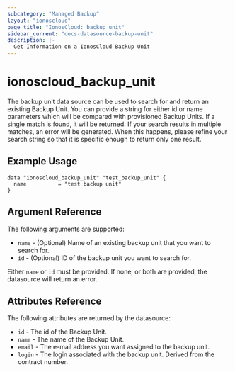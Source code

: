 ```yaml
---
subcategory: "Managed Backup"
layout: "ionoscloud"
page_title: "IonosCloud: backup_unit"
sidebar_current: "docs-datasource-backup-unit"
description: |-
  Get Information on a IonosCloud Backup Unit
---
```


# ionoscloud\_backup_unit

The backup unit data source can be used to search for and return an existing Backup Unit. You can provide a string for either id or name parameters which will be compared with provisioned Backup Units. If a single match is found, it will be returned. If your search results in multiple matches, an error will be generated. When this happens, please refine your search string so that it is specific enough to return only one result.

## Example Usage

```hcl
data "ionoscloud_backup_unit" "test_backup_unit" {
  name			= "test backup unit"
}
```

## Argument Reference

The following arguments are supported:

* `name` - (Optional) Name of an existing backup unit that you want to search for.
* `id` - (Optional) ID of the backup unit you want to search for.

Either `name` or `id` must be provided. If none, or both are provided, the datasource will return an error.

## Attributes Reference

The following attributes are returned by the datasource:

* `id` - The id of the Backup Unit.
* `name` - The name of the Backup Unit.
* `email` - The e-mail address you want assigned to the backup unit.
* `login` - The login associated with the backup unit. Derived from the contract number.
